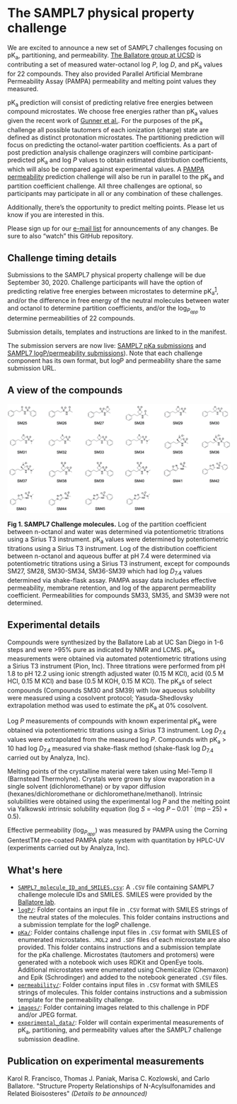 # The SAMPL7 physical property challenge
We are excited to announce a new set of SAMPL7 challenges focusing on pK<sub>a</sub>, partitioning, and permeability. [The Ballatore group at UCSD](https://pharmacy.ucsd.edu/faculty/ballatore) is contributing a set of measured water-octanol log *P*, log *D*, and pK<sub>a</sub> values for 22 compounds. They also provided Parallel Artificial Membrane Permeability Assay (PAMPA) permeability and melting point values they measured.

pK<sub>a</sub> prediction will consist of predicting relative free energies between compound microstates. We choose free energies rather than pK<sub>a</sub> values given the recent work of [Gunner et al.](https://link.springer.com/content/pdf/10.1007/s10822-020-00280-7.pdf). For the purposes of the pK<sub>a</sub> challenge all possible tautomers of each ionization (charge) state are defined as distinct protonation microstates. The partitioning prediction will focus on predicting the octanol-water partition coefficients. As a part of post prediction analysis challenge oraginzers will combine participant-predicted pK<sub>a</sub> and log *P* values to obtain estimated distribution coefficients, which will also be compared against experimental values. A [PAMPA permeability](https://pubs.acs.org/doi/10.1021/jm970530e) prediction challenge will also be run in parallel to the pK<sub>a</sub> and partition coefficient challenge.
All three challenges are optional, so participants may participate in all or any combination of these challenges.

Additionally, there’s the opportunity to predict melting points. Please let us know if you are interested in this.

Please sign up for our [e-mail list](https://mailchi.mp/272a7816e925/sampl7-physical-properties) for announcements of any changes. Be sure to also “watch” this GitHub repository.

## Challenge timing details
Submissions to the SAMPL7 physical property challenge will be due September 30, 2020. Challenge participants will have the option of predicting relative free energies between microstates to determine pK<sub>a</sub><sup>[1](https://link.springer.com/content/pdf/10.1007/s10822-020-00280-7.pdf)</sup>, and/or the difference in free energy of the neutral molecules between water and octanol to determine partition coefficients, and/or the log<sub>*P*<sub>*app*</sub></sub> to determine permeabilities of 22 compounds.

Submission details, templates and instructions are linked to in the manifest.

The submission servers are now live: [SAMPL7 pKa submissions](http://sampl-submit.us-west-1.elasticbeanstalk.com/submit/SAMPL7-pKa) and [SAMPL7 logP/permeability submissions](http://sampl-submit.us-west-1.elasticbeanstalk.com/submit/SAMPL7-physprop)). Note that each challenge component has its own format, but logP and permeability share the same submission URL.

## A view of the compounds

![22 SAMPL7 molecules](images/compounds-2d-depiction.jpeg)

**Fig 1. SAMPL7 Challenge molecules.** Log of the partition coefficient between n-octanol and water was determined via potentiometric titrations using a Sirius T3 instrument. pK<sub>a</sub> values were determined by potentiometric titrations using a Sirius T3 instrument. Log of the distribution coefficient between n-octanol and aqueous buffer at pH 7.4 were determined via potentiometric titrations using a Sirius T3 instrument, except for compounds SM27, SM28, SM30-SM34, SM36-SM39 which had log *D*<sub>7.4</sub> values determined via shake-flask assay. PAMPA assay data includes effective permeability, membrane retention, and log of the apparent permeability coefficient. Permeabilities for compounds SM33, SM35, and SM39 were not determined.

## Experimental details
Compounds were synthesized by the Ballatore Lab at UC San Diego in 1-6 steps and were >95% pure as indicated by NMR and LCMS.
pK<sub>a</sub> measurements were obtained via automated potentiometric titrations using a Sirius T3 instrument (Pion, Inc). Three titrations were performed from pH 1.8 to pH 12.2 using ionic strength adjusted water (0.15 M KCl), acid (0.5 M HCl, 0.15 M KCl) and base (0.5 M KOH, 0.15 M KCl). The pK<sub>a</sub>s of select compounds (Compounds SM30 and SM39) with low aqueous solubility were measured using a cosolvent protocol; Yasuda-Shedlovsky extrapolation method was used to estimate the pK<sub>a</sub> at 0% cosolvent.

Log *P* measurements of compounds with known experimental pK<sub>a</sub> were obtained via potentiometric titrations using a Sirius T3 instrument. Log *D*<sub>7.4</sub> values were extrapolated from the measured log *P*. Compounds with pK<sub>a</sub> > 10 had log *D*<sub>7.4</sub> measured via shake-flask method (shake-flask log *D*<sub>7.4</sub> carried out by Analyza, Inc).

Melting points of the crystalline material were taken using Mel-Temp II (Barnstead Thermolyne). Crystals were grown by slow evaporation in a single solvent (dichloromethane) or by vapor diffusion (hexanes/dichloromethane or dichloromethane/methanol). Intrinsic solubilities were obtained using the experimental log *P* and the melting point via Yalkowski intrinsic solubility equation (log *S* = –log *P* – 0.01 ´ (mp – 25) + 0.5).

Effective permeability (log<sub>*P*<sub>*app*</sub></sub>) was measured by PAMPA using the Corning GentestTM pre-coated PAMPA plate system with quantitation by HPLC-UV (experiments carried out by Analyza, Inc).

## What's here

- [`SAMPL7_molecule_ID_and_SMILES.csv`](SAMPL7_molecule_ID_and_SMILES.csv): A `.CSV` file containing SAMPL7 challenge molecule IDs and SMILES. SMILES were provided by the [Ballatore lab](https://pharmacy.ucsd.edu/faculty/ballatore).
- [`logP/`](logP/): Folder contains an input file in `.CSV` format with SMILES strings of the neutral states of the molecules. This folder contains instructions and a submission template for the logP challenge.
- [`pKa/`](pKa/): Folder contains challenge input files in `.CSV` format with SMILES of enumerated microstates. `.MOL2` and `.SDF` files of each microstate are also provided. This folder contains instructions and a submission template for the pKa challenge. Microstates (tautomers and protomers) were generated with a notebook wich uses RDKit and OpenEye tools. Additional microstates were enumerated using Chemicalize (Chemaxon) and Epik (Schrodinger) and added to the notebook generated `.CSV` files.  
- [`permeability/`](permeability/): Folder contains input files in `.CSV` format with SMILES strings of molecules. This folder contains instructions and a submission template for the permeability challenge.
- [`images/`](images): Folder containing images related to this challenge in PDF and/or JPEG format.
- [`experimental_data/`](experimental_data/): Folder will contain experimental measurements of pK<sub>a</sub>, partitioning, and permeability values after the SAMPL7 challenge submission deadline.

## Publication on experimental measurements
Karol R. Francisco, Thomas J. Paniak, Marisa C. Kozlowski, and Carlo Ballatore. "Structure Property Relationships of N-Acylsulfonamides and Related Bioisosteres" *(Details to be announced)*
